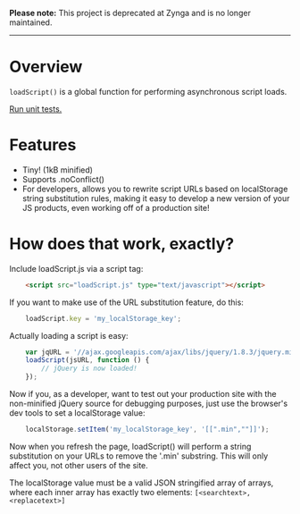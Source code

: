 **Please note:** This project is deprecated at Zynga and is no longer maintained.

---

Overview
========

`loadScript()` is a global function for performing asynchronous script loads.

[Run unit tests.](http://zynga.github.io/loadScript/test.html)

Features
========

 * Tiny! (1kB minified)
 * Supports .noConflict()
 * For developers, allows you to rewrite script URLs based on localStorage
   string substitution rules, making it easy to develop a new version of your
   JS products, even working off of a production site!


How does that work, exactly?
============================

Include loadScript.js via a script tag:

```html
	<script src="loadScript.js" type="text/javascript"></script>
```

If you want to make use of the URL substitution feature, do this:

```javascript
	loadScript.key = 'my_localStorage_key';
```

Actually loading a script is easy:

```javascript
	var jqURL = '//ajax.googleapis.com/ajax/libs/jquery/1.8.3/jquery.min.js';
	loadScript(jsURL, function () {
		// jQuery is now loaded!
	});
```

Now if you, as a developer, want to test out your production site with the
non-minified jQuery source for debugging purposes, just use the browser's dev
tools to set a localStorage value:

```javascript
	localStorage.setItem('my_localStorage_key', '[[".min",""]]');
```

Now when you refresh the page, loadScript() will perform a string substitution
on your URLs to remove the '.min' substring.  This will only affect you, not
other users of the site.

The localStorage value must be a valid JSON stringified array of arrays, where
each inner array has exactly two elements: `[<searchtext>,<replacetext>]`
